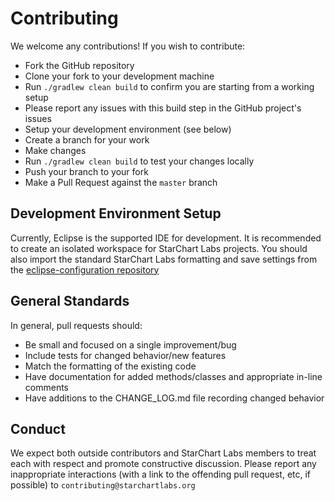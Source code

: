 # Contributing

We welcome any contributions! If you wish to contribute:

- Fork the GitHub repository
- Clone your fork to your development machine
- Run `./gradlew clean build` to confirm you are starting from a working setup
 - Please report any issues with this build step in the GitHub project's issues
 - Setup your development environment (see below)
- Create a branch for your work
- Make changes
- Run `./gradlew clean build` to test your changes locally
- Push your branch to your fork
- Make a Pull Request against the `master` branch

## Development Environment Setup

Currently, Eclipse is the supported IDE for development. It is recommended to create an isolated workspace for StarChart Labs projects. You should also import the standard StarChart Labs formatting and save settings from the [eclipse-configuration repository](https://github.com/StarChart-Labs/eclipse-configuration)

## General Standards

In general, pull requests should:
- Be small and focused on a single improvement/bug
- Include tests for changed behavior/new features
- Match the formatting of the existing code
- Have documentation for added methods/classes and appropriate in-line comments
- Have additions to the CHANGE_LOG.md file recording changed behavior

## Conduct

We expect both outside contributors and StarChart Labs members to treat each with respect and promote constructive discussion. Please report any inappropriate interactions (with a link to the offending pull request, etc, if possible) to `contributing@starchartlabs.org`
